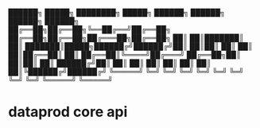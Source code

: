 
██████╗  █████╗ ████████╗ █████╗       ██████╗ ██████╗  ██████╗ ██████╗  
██╔══██╗██╔══██╗╚══██╔══╝██╔══██╗      ██╔══██╗██╔══██╗██╔═══██╗██╔══██╗ 
██║  ██║███████║   ██║   ███████║█████╗██████╔╝██████╔╝██║   ██║██║  ██║ 
██║  ██║██╔══██║   ██║   ██╔══██║╚════╝██╔═══╝ ██╔══██╗██║   ██║██║  ██║ 
██████╔╝██║  ██║   ██║   ██║  ██║      ██║     ██║  ██║╚██████╔╝██████╔╝ 
╚═════╝ ╚═╝  ╚═╝   ╚═╝   ╚═╝  ╚═╝      ╚═╝     ╚═╝  ╚═╝ ╚═════╝ ╚═════╝  
                                                                        
# dataprod core api
